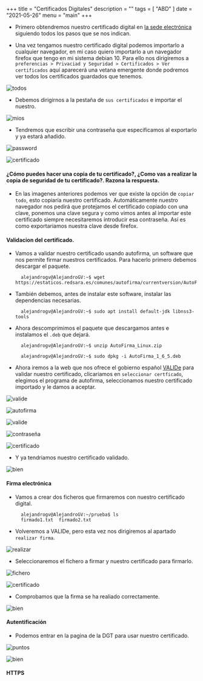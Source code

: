 +++
title = "Certificados Digitales"
description = ""
tags = [
    "ABD"
]
date = "2021-05-26"
menu = "main"
+++

* Primero obtendremos nuestro certificado digital en [la sede electrónica](https://www.sede.fnmt.gob.es/certificados/persona-fisica) siguiendo todos los pasos que se nos indican.

* Una vez tengamos nuestro certificado digital podemos importarlo a cualquier navegador, en mi caso quiero importarlo a un navegador firefox que tengo en mi sistema debian 10. Para ello nos dirigiremos a `preferencias > Privaciad y Seguridad > Certificados > Ver certificados` aquí aparecerá una vetana emergente donde podremos ver todos los certificados guardados que tenemos.

![todos](/certificados/1.png)

* Debemos dirigirnos a la pestaña de `sus certificados` e importar el nuestro.

![mios](/certificados/2.png)

* Tendremos que escribir una contraseña que especificamos al exportarlo y ya estará añadido.

![password](/certificados/3.png)

![certificado](/certificados/4.png)

#### ¿Cómo puedes hacer una copia de tu certificado?, ¿Como vas a realizar la copia de seguridad de tu certificado?. Razona la respuesta.

* En las imagenes anteriores podemos ver que existe la opción de `copiar todo`, esto copiaría nuestro certificado. Automáticamente nuestro navegador nos pedirá que protejamos el certificado copiado con una clave, ponemos una clave segura y como vimos antes al importar este certificado siempre necesitaremos introducir esa contraseña. Así es como exportariamos nuestra clave desde firefox.

#### Validacion del certificado.

* Vamos a validar nuestro certificado usando autofirma, un software que nos permite firmar nuestros certificados. Para hacerlo primero debemos descargar el paquete.

        alejandrogv@AlejandroGV:~$ wget https://estaticos.redsara.es/comunes/autofirma/currentversion/AutoFirma_Linux.zip

* También debemos, antes de instalar este software, instalar las dependencias necesarias.

        alejandrogv@AlejandroGV:~$ sudo apt install default-jdk libnss3-tools

* Ahora descomprimimos el paquete que descargamos antes e instalamos el `.deb` que dejará.

        alejandrogv@AlejandroGV:~$ unzip AutoFirma_Linux.zip

        alejandrogv@AlejandroGV:~$ sudo dpkg -i AutoFirma_1_6_5.deb

* Ahora iremos a la web que nos ofrece el gobierno español [VALIDe](https://valide.redsara.es/valide/validarCertificado/ejecutar.html) para validar nuestro certificado, clicariamos en `seleccionar certficado`, elegimos el programa de autofirma, seleccionamos nuestro certificado importado y le damos a aceptar.

![valide](/certificados/5.png)

![autofirma](/certificados/6.png)

![valide](/certificados/7.png)

![contraseña](/certificados/8.png)

![certificado](/certificados/9.png)

* Y ya tendriamos nuestro certificado validado.

![bien](/certificados/10.png)

#### Firma electrónica

* Vamos a crear dos ficheros que firmaremos con nuestro certificado digital.

        alejandrogv@AlejandroGV:~/prueba$ ls
        firmado1.txt  firmado2.txt

* Volveremos a VALIDe, pero esta vez nos dirigiremos al apartado `realizar firma`.

![realizar](/certificados/11.png)

* Seleccionaremos el fichero a firmar y nuestro certificado para firmarlo.

![fichero](/certificados/12.png)

![certificado](/certificados/13.png)

* Comprobamos que la firma se ha realiado correctamente.

![bien](/certificados/14.png)

#### Autentificación

* Podemos entrar en la pagina de la DGT para usar nuestro certificado.

![puntos](/certificados/15.png)

![bien](/certificados/16.png)

#### HTTPS 

